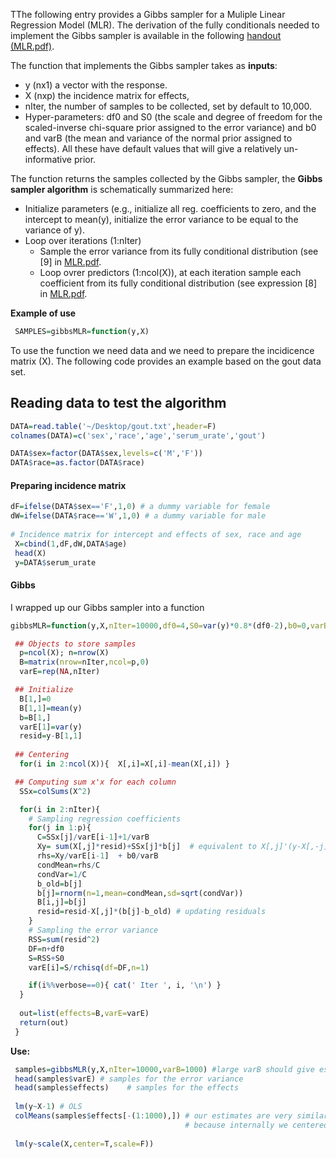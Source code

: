 TThe following entry provides a Gibbs sampler for a Muliple Linear Regression Model (MLR). The derivation of the fully conditionals needed
to implement the Gibbs sampler is available in the following [handout (MLR.pdf)](https://github.com/gdlc/STT465/blob/master/MLR.pdf).



The function that implements the Gibbs sampler takes as **inputs**:

  - y (nx1) a vector with the response.
  - X (nxp) the incidence matrix for effects,
  - nIter, the number of samples to be collected, set by default to 10,000.
  - Hyper-parameters: df0 and S0 (the scale and degree of freedom for the scaled-inverse chi-square prior assigned to the 
  error variance) and b0 and varB (the mean and variance of the normal prior assigned to effects). All these have default values that will give
  a relatively un-informative prior.
  
 The function returns the samples collected by the Gibbs sampler, the **Gibbs sampler algorithm** is schematically summarized here:
  - Initialize parameters (e.g., initialize all reg. coefficients to zero, and the intercept to mean(y), initialize the error variance to be equal to the variance of y).
  - Loop over iterations (1:nIter)
     - Sample the error variance from its fully conditional distribution (see [9] in [MLR.pdf](https://github.com/gdlc/STT465/blob/master/MLR.pdf).
     - Loop ovrer predictors (1:ncol(X)), at each iteration sample each coefficient from its fully conditional distribution (see expression [8] in [MLR.pdf](https://github.com/gdlc/STT465/blob/master/MLR.pdf).
 


 
  
 **Example of use**
 
 ```r
  SAMPLES=gibbsMLR=function(y,X)  
```

To use the function we need data and we need to prepare the incidicence matrix (X). The following code provides an example based on the gout data set.

## Reading data to test the algorithm
```r
DATA=read.table('~/Desktop/gout.txt',header=F)
colnames(DATA)=c('sex','race','age','serum_urate','gout')

DATA$sex=factor(DATA$sex,levels=c('M','F'))
DATA$race=as.factor(DATA$race) 
```

#### Preparing incidence matrix 

```r
dF=ifelse(DATA$sex=='F',1,0) # a dummy variable for female
dW=ifelse(DATA$race=='W',1,0) # a dummy variable for male
 
# Incidence matrix for intercept and effects of sex, race and age
 X=cbind(1,dF,dW,DATA$age) 
 head(X)
 y=DATA$serum_urate
```

#### Gibbs

I wrapped up our Gibbs sampler into a function

```r
gibbsMLR=function(y,X,nIter=10000,df0=4,S0=var(y)*0.8*(df0-2),b0=0,varB=1e12,verbose=500){

 ## Objects to store samples
  p=ncol(X); n=nrow(X)
  B=matrix(nrow=nIter,ncol=p,0)
  varE=rep(NA,nIter)

 ## Initialize
  B[1,]=0
  B[1,1]=mean(y)
  b=B[1,]
  varE[1]=var(y)
  resid=y-B[1,1]
 
 ## Centering
  for(i in 2:ncol(X)){  X[,i]=X[,i]-mean(X[,i]) }

 ## Computing sum x'x for each column
  SSx=colSums(X^2)

  for(i in 2:nIter){
    # Sampling regression coefficients
    for(j in 1:p){
      C=SSx[j]/varE[i-1]+1/varB
      Xy= sum(X[,j]*resid)+SSx[j]*b[j]  # equivalent to X[,j]'(y-X[,-j]%*%b[-j])
      rhs=Xy/varE[i-1]  + b0/varB
      condMean=rhs/C
      condVar=1/C
      b_old=b[j]
      b[j]=rnorm(n=1,mean=condMean,sd=sqrt(condVar))
      B[i,j]=b[j]  
      resid=resid-X[,j]*(b[j]-b_old) # updating residuals
    }
    # Sampling the error variance  
    RSS=sum(resid^2)
    DF=n+df0
    S=RSS+S0
    varE[i]=S/rchisq(df=DF,n=1)

    if(i%%verbose==0){ cat(' Iter ', i, '\n') }
  }
 
  out=list(effects=B,varE=varE)
  return(out)
 }
```

**Use:**

```r
 samples=gibbsMLR(y,X,nIter=10000,varB=1000) #large varB should give estimates close to OLS
 head(samples$varE) # samples for the error variance
 head(samples$effects)    # samples for the effects
 
 lm(y~X-1) # OLS
 colMeans(samples$effects[-(1:1000),]) # our estimates are very similar to OLS, except for the intercept 
                                       # because internally we centered all the columns of X, except the 1st one.
                                       
 lm(y~scale(X,center=T,scale=F))
 
```
